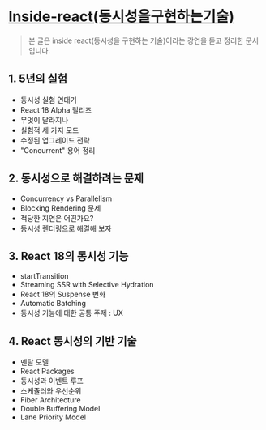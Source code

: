 # [Inside-react(동시성을구현하는기술) ](https://tv.naver.com/v/23652451)  

> 본 글은 inside react(동시성을 구현하는 기술)이라는 강연을 듣고 정리한 문서입니다. 



## 1. 5년의 실험

-   동시성 실험 연대기
-   React 18 Alpha 릴리즈
-   무엇이 달라지나
-   실험적 세 가지 모드
-   수정된 업그레이드 전략
-   "Concurrent" 용어 정리

## 2. 동시성으로 해결하려는 문제

-   Concurrency vs Parallelism
-   Blocking Rendering 문제
-   적당한 지연은 어떤가요?
-   동시성 렌더링으로 해결해 보자

## 3. React 18의 동시성 기능

-   startTransition
-   Streaming SSR with Selective Hydration
-   React 18의 Suspense 변화
-   Automatic Batching
-   동시성 기능에 대한 공통 주제 : UX

## 4. React 동시성의 기반 기술

-   멘탈 모델
-   React Packages
-   동시성과 이벤트 루프
-   스케쥴러와 우선순위
-   Fiber Architecture
-   Double Buffering Model
-   Lane Priority Model